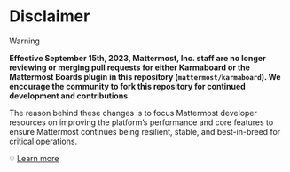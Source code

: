 # Disclaimer

> [!WARNING]
> **Effective September 15th, 2023, Mattermost, Inc. staff are no longer reviewing or merging pull requests for either Karmaboard or the Mattermost Boards plugin in this repository (`mattermost/karmaboard`). We encourage the community to fork this repository for continued development and contributions.**
>
> The reason behind these changes is to focus Mattermost developer resources on improving the platform’s performance and core features to ensure Mattermost continues being resilient, stable, and best-in-breed for critical operations.
>
> ️💡 [Learn more](https://forum.mattermost.com/t/upcoming-product-changes-to-boards-and-various-plugins/16669)
